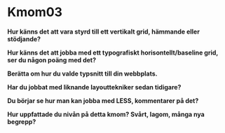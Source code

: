 Kmom03
===============================

**Hur känns det att vara styrd till ett vertikalt grid, hämmande eller stödjande?**  

**Hur känns det att jobba med ett typografiskt horisontellt/baseline grid, ser du någon poäng med det?**  

**Berätta om hur du valde typsnitt till din webbplats.**  

**Har du jobbat med liknande layouttekniker sedan tidigare?**  

**Du börjar se hur man kan jobba med LESS, kommentarer på det?**  

**Hur uppfattade du nivån på detta kmom? Svårt, lagom, många nya begrepp?**